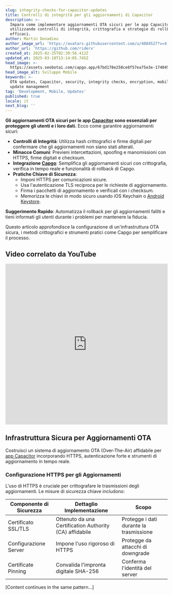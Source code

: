 ```yaml
---
slug: integrity-checks-for-capacitor-updates
title: Controlli di integrità per gli aggiornamenti di Capacitor
description: >-
  Impara come implementare aggiornamenti OTA sicuri per le app Capacitor
  utilizzando controlli di integrità, crittografia e strategie di rollback
  efficaci.
author: Martin Donadieu
author_image_url: 'https://avatars.githubusercontent.com/u/4084527?v=4'
author_url: 'https://github.com/riderx'
created_at: 2025-02-25T02:39:56.412Z
updated_at: 2025-03-18T13:14:05.745Z
head_image: >-
  https://assets.seobotai.com/capgo.app/67bd178e258ce8f57ea75e3e-1740451235493.jpg
head_image_alt: Sviluppo Mobile
keywords: >-
  OTA updates, Capacitor, security, integrity checks, encryption, mobile apps,
  update management
tag: 'Development, Mobile, Updates'
published: true
locale: it
next_blog: ''
---
```

**Gli aggiornamenti OTA sicuri per le app [Capacitor](https://capacitorjs.com/) sono essenziali per proteggere gli utenti e i loro dati.** Ecco come garantire aggiornamenti sicuri:

-   **Controlli di Integrità**: Utilizza hash crittografici e firme digitali per confermare che gli aggiornamenti non siano stati alterati.
-   **Minacce Comuni**: Previeni intercettazioni, spoofing e manomissioni con HTTPS, firme digitali e checksum.
-   **Integrazione [Capgo](https://capgo.app/)**: Semplifica gli aggiornamenti sicuri con crittografia, verifica in tempo reale e funzionalità di rollback di Capgo.
-   **Pratiche Chiave di Sicurezza**:
    -   Imponi HTTPS per comunicazioni sicure.
    -   Usa l'autenticazione TLS reciproca per le richieste di aggiornamento.
    -   Firma i pacchetti di aggiornamento e verificali con i checksum.
    -   Memorizza le chiavi in modo sicuro usando iOS Keychain o [Android Keystore](https://developer.android.com/privacy-and-security/keystore).

**Suggerimento Rapido**: Automatizza il rollback per gli aggiornamenti falliti e tieni informati gli utenti durante i problemi per mantenere la fiducia.

Questo articolo approfondisce la configurazione di un'infrastruttura OTA sicura, i metodi crittografici e strumenti pratici come Capgo per semplificare il processo.

## Video correlato da YouTube

<iframe src="https://www.youtube.com/embed/z7nqbCQQBp8" title="YouTube video player" frameborder="0" allow="accelerometer; autoplay; clipboard-write; encrypted-media; gyroscope; picture-in-picture; web-share" referrerpolicy="strict-origin-when-cross-origin" style="width: 100%; height: 500px;" allowfullscreen></iframe>

## Infrastruttura Sicura per Aggiornamenti OTA

Costruisci un sistema di aggiornamento OTA (Over-The-Air) affidabile per [app Capacitor](https://capgo.app/blog/capacitor-comprehensive-guide/) incorporando HTTPS, autenticazione forte e strumenti di aggiornamento in tempo reale.

### Configurazione HTTPS per gli Aggiornamenti

L'uso di HTTPS è cruciale per crittografare le trasmissioni degli aggiornamenti. Le misure di sicurezza chiave includono:

| Componente di Sicurezza | Dettaglio Implementazione | Scopo |
| --- | --- | --- |
| Certificato SSL/TLS | Ottenuto da una Certification Authority (CA) affidabile | Protegge i dati durante la trasmissione |
| Configurazione Server | Impone l'uso rigoroso di HTTPS | Protegge da attacchi di downgrade |
| Certificate Pinning | Convalida l'impronta digitale SHA-256 | Conferma l'identità del server |

[Content continues in the same pattern...]
